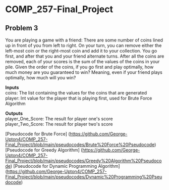 # COMP_257-Final_Project

## Problem 3
You are playing a game with a friend: There are some number of coins lined up in front
of you from left to right. On your turn, you can remove either the left-most coin or the
right-most coin and add it to your collection. You go first, and after that you and your
friend alternate turns. After all the coins are removed, each of your scores is the sum of
the values of the coins in your pile. Given the order of the coins, if you go first and play
optimally, how much money are you guaranteed to win? Meaning, even if your friend
plays optimally, how much will you win?

**Inputs**      
coins: The list containing the values for the coins that are generated      
player: Int value for the player that is playing first, used for Brute Force Algorithm

**Outputs**     
player_One_Score: The result for player one's score     
player_Two_Score: The result for player two's score     

[Pseudocode for Brute Force] (https://github.com/George-Upton4/COMP_257-Final_Project/blob/main/pseudocodes/Brute%20Force%20Pseudocode)
[Pseudocode for Greedy Algorithm] (https://github.com/George-Upton4/COMP_257-Final_Project/blob/main/pseudocodes/Greedy%20Algorithm%20Pseudocode)
[Pseudocode for Dynamic Programming Algorithm] (https://github.com/George-Upton4/COMP_257-Final_Project/blob/main/pseudocodes/Dynamic%20Programming%20Pseudocode)
